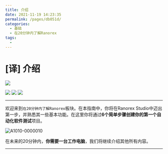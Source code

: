 ```yaml
---
title: 介绍
date: 2021-11-19 14:23:35
permalink: /pages/db051d/
categories:
  - 基础
  - 在20分钟内了解Ranorex
tags:
  - 
---
```

# [译] 介绍


[![](https://img.shields.io/badge/OfficialPage-ClickMe-blue.svg?longCache=true&style=flat-square)][0]  

[![](https://img.shields.io/badge/Translator-TaylorTaurus-42B983.svg?longCache=true&style=flat-square)](https://github.com/taylortaurus) 
![](https://img.shields.io/badge/TranslateTime-2018年7月8日-green.svg?longCache=true&style=flat-square)
![](https://img.shields.io/badge/UpdateTime-2019年9月4日-green.svg?longCache=true&style=flat-square)


---

欢迎来到`在20分钟内了解Ranorex`板块。在本指南中，你将在Ranorex Studio中迈出第一步，并熟悉其一些基本功能。在这里你将通过**6个简单步骤创建你的第一个自动化软件测试**项目。

![A1010-0000010](https://gitee.com/taylortaurus/RX_UserGuide_GitBook_Picbed/raw/master/Ranorizeyourselfin20minutes/A1010-0000010.png)

在未来的20分钟内，**你需要一台工作电脑**，我们将继续介绍其他所有内容。



---
<!-- &emsp;&emsp;&emsp;&emsp;&emsp;&emsp;&emsp;&emsp;&emsp;&emsp;&emsp;&emsp;&emsp;&emsp;&emsp;&emsp;&emsp;&emsp;&emsp;&emsp;&emsp;&emsp;&emsp;&emsp;&emsp;&emsp;&emsp;&emsp;&emsp;&emsp;&emsp;&emsp;&emsp;[下载并安装Ranorex Studio 👉][1] -->





[0]: https://www.ranorex.com/help/latest/ranorex-studio-fundamentals/ranorex-studio-fundamentals/introduction/
[1]: /pages/750429/
